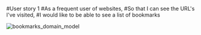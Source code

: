 #User story 1
#As a frequent user of websites,
#So that I can see the URL's I've visited,
#I would like to be able to see a list of bookmarks

![bookmarks_domain_model](https://user-images.githubusercontent.com/67103839/91067336-afc29000-e62a-11ea-801b-0c479e7fddf6.png)
